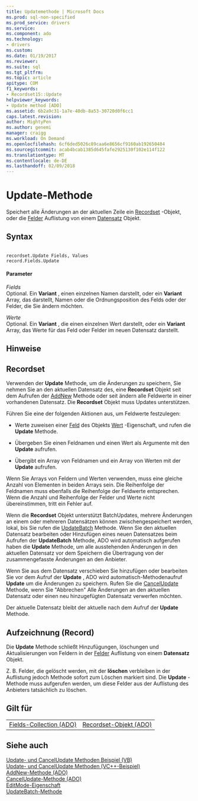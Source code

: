 ```yaml
---
title: Updatemethode | Microsoft Docs
ms.prod: sql-non-specified
ms.prod_service: drivers
ms.service: 
ms.component: ado
ms.technology:
- drivers
ms.custom: 
ms.date: 01/19/2017
ms.reviewer: 
ms.suite: sql
ms.tgt_pltfrm: 
ms.topic: article
apitype: COM
f1_keywords:
- Recordset15::Update
helpviewer_keywords:
- Update method [ADO]
ms.assetid: 6b2a9c31-1a7e-40db-8a53-30720d0f6cc1
caps.latest.revision: 
author: MightyPen
ms.author: genemi
manager: craigg
ms.workload: On Demand
ms.openlocfilehash: 6cf6ded5026c89caa6e8656cf9160ab192650484
ms.sourcegitcommit: acab4bcab1385d645fafe2925130f102e114f122
ms.translationtype: MT
ms.contentlocale: de-DE
ms.lasthandoff: 02/09/2018
---
```

# <a name="update-method"></a>Update-Methode
Speichert alle Änderungen an der aktuellen Zeile ein [Recordset](../../../ado/reference/ado-api/recordset-object-ado.md) -Objekt, oder die [Felder](../../../ado/reference/ado-api/fields-collection-ado.md) Auflistung von einem [Datensatz](../../../ado/reference/ado-api/record-object-ado.md) Objekt.  
  
## <a name="syntax"></a>Syntax  
  
```  
  
recordset.Update Fields, Values  
record.Fields.Update  
```  
  
#### <a name="parameters"></a>Parameter  
 *Fields*  
 Optional. Ein **Variant** , einen einzelnen Namen darstellt, oder ein **Variant** Array, das darstellt, Namen oder die Ordnungsposition des Felds oder der Felder, die Sie ändern möchten.  
  
 *Werte*  
 Optional. Ein **Variant** , die einen einzelnen Wert darstellt, oder ein **Variant** Array, das Werte für das Feld oder Felder im neuen Datensatz darstellt.  
  
## <a name="remarks"></a>Hinweise  
  
## <a name="recordset"></a>Recordset  
 Verwenden der **Update** Methode, um die Änderungen zu speichern, Sie nehmen Sie an den aktuellen Datensatz des, eine **Recordset** Objekt seit dem Aufrufen der [AddNew](../../../ado/reference/ado-api/addnew-method-ado.md) Methode oder seit ändern alle Feldwerte in einer vorhandenen Datensatz. Die **Recordset** Objekt muss Updates unterstützen.  
  
 Führen Sie eine der folgenden Aktionen aus, um Feldwerte festzulegen:  
  
-   Werte zuweisen einer [Feld](../../../ado/reference/ado-api/field-object.md) des Objekts [Wert](../../../ado/reference/ado-api/value-property-ado.md) -Eigenschaft, und rufen die **Update** Methode.  
  
-   Übergeben Sie einen Feldnamen und einen Wert als Argumente mit den **Update** aufrufen.  
  
-   Übergibt ein Array von Feldnamen und ein Array von Werten mit der **Update** aufrufen.  
  
 Wenn Sie Arrays von Feldern und Werten verwenden, muss eine gleiche Anzahl von Elementen in beiden Arrays sein. Die Reihenfolge der Feldnamen muss ebenfalls die Reihenfolge der Feldwerte entsprechen. Wenn die Anzahl und Reihenfolge der Felder und Werte nicht übereinstimmen, tritt ein Fehler auf.  
  
 Wenn die **Recordset** Objekt unterstützt BatchUpdates, mehrere Änderungen an einem oder mehreren Datensätzen können zwischengespeichert werden, lokal, bis Sie rufen die [UpdateBatch](../../../ado/reference/ado-api/updatebatch-method.md) Methode. Wenn Sie den aktuellen Datensatz bearbeiten oder Hinzufügen eines neuen Datensatzes beim Aufrufen der **UpdateBatch** Methode, ADO wird automatisch aufgerufen haben die **Update** Methode, um alle ausstehenden Änderungen in den aktuellen Datensatz vor dem Speichern die Übertragung von der zusammengefasste Änderungen an den Anbieter.  
  
 Wenn Sie aus dem Datensatz verschieben Sie hinzufügen oder bearbeiten Sie vor dem Aufruf der **Update** , ADO wird automatisch-Methodenaufruf **Update** um die Änderungen zu speichern. Rufen Sie die [CancelUpdate](../../../ado/reference/ado-api/cancelupdate-method-ado.md) Methode, wenn Sie "Abbrechen" Alle Änderungen an den aktuellen Datensatz oder einen neu hinzugefügten Datensatz verwerfen möchten.  
  
 Der aktuelle Datensatz bleibt der aktuelle nach dem Aufruf der **Update** Methode.  
  
## <a name="record"></a>Aufzeichnung (Record)  
 Die **Update** Methode schließt Hinzufügungen, löschungen und Aktualisierungen von Feldern in der [Felder](../../../ado/reference/ado-api/fields-collection-ado.md) Auflistung von einem **Datensatz** Objekt.  
  
 Z. B. Felder, die gelöscht werden, mit der **löschen** verbleiben in der Auflistung jedoch Methode sofort zum Löschen markiert sind. Die **Update** -Methode muss aufgerufen werden, um diese Felder aus der Auflistung des Anbieters tatsächlich zu löschen.  
  
## <a name="applies-to"></a>Gilt für  
  
|||  
|-|-|  
|[Fields-Collection (ADO)](../../../ado/reference/ado-api/fields-collection-ado.md)|[Recordset-Objekt (ADO)](../../../ado/reference/ado-api/recordset-object-ado.md)|  
  
## <a name="see-also"></a>Siehe auch  
 [Update- und CancelUpdate Methoden Beispiel (VB)](../../../ado/reference/ado-api/update-and-cancelupdate-methods-example-vb.md)   
 [Update- und CancelUpdate Methoden (VC++-Beispiel)](../../../ado/reference/ado-api/update-and-cancelupdate-methods-example-vc.md)   
 [AddNew-Methode (ADO)](../../../ado/reference/ado-api/addnew-method-ado.md)   
 [CancelUpdate-Methode (ADO)](../../../ado/reference/ado-api/cancelupdate-method-ado.md)   
 [EditMode-Eigenschaft](../../../ado/reference/ado-api/editmode-property.md)   
 [UpdateBatch-Methode](../../../ado/reference/ado-api/updatebatch-method.md)
